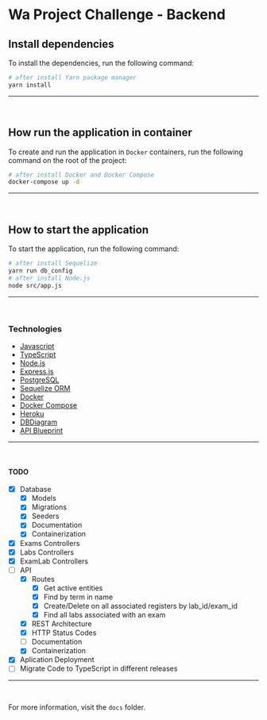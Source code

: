 
# Wa Project Challenge - Backend


## Install dependencies
To install the dependencies, run the following command:  
```sh
# after install Yarn package manager
yarn install
```
---
<br>

## How run the application in container
To create and run the application in `Docker` containers, run the following command on the root of the project:  
```sh
# after install Docker and Docker Compose
docker-compose up -d
```
___
<br>

## How to start the application
To start the application, run the following command:  
```sh
# after install Sequelize
yarn run db_config
# after install Node.js
node src/app.js
```
___
<br>

### Technologies
 - [Javascript](https://developer.mozilla.org/en-US/docs/Web/JavaScript)
 - [TypeScript](https://www.typescriptlang.org/)
 - [Node.js](https://nodejs.org/)
 - [Express.js](https://expressjs.com/)
 - [PostgreSQL](https://www.postgresql.org/)
 - [Sequelize ORM](https://sequelize.org/)
 - [Docker](https://www.docker.com/)
 - [Docker Compose](https://docs.docker.com/compose/)
 - [Heroku](https://www.heroku.com/)
 - [DBDiagram](https://dbdiagram.io/)
 - [API Blueprint](https://apiblueprint.org/)


---
<br>

#### TODO

- [x] Database
  - [x] Models
  - [x] Migrations
  - [x] Seeders
  - [x] Documentation
  - [x] Containerization
- [x] Exams Controllers
- [x] Labs Controllers
- [x] ExamLab Controllers
- [ ] API
  - [x] Routes
    - [x] Get active entities
    - [x] Find by term in name
    - [x] Create/Delete on all associated registers by lab_id/exam_id
    - [x] Find all labs associated with an exam
  - [x] REST Architecture
  - [x] HTTP Status Codes
  - [ ] Documentation
  - [x] Containerization
- [x] Aplication Deployment
- [ ] Migrate Code to TypeScript in different releases

___
</br>

For more information, visit the `docs` folder.
